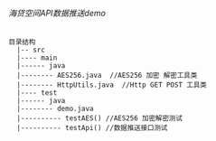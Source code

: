 
###### 海贷空间API数据推送demo
    

    目录结构
      |-- src
      |---- main
      |------ java
      |-------- AES256.java  //AES256 加密 解密工具类
      |-------- HttpUtils.java  //Http GET POST 工具类
      |---- test
      |------ java
      |-------- demo.java
      |---------- testAES() //AES256 加密解密测试
      |---------- testApi() //数据推送接口测试
    